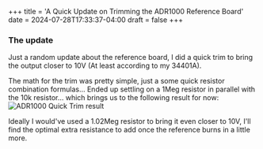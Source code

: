 +++
title = 'A Quick Update on Trimming the ADR1000 Reference Board'
date = 2024-07-28T17:33:37-04:00
draft = false
+++

### The update
Just a random update about the reference board, I did a quick trim to bring the output closer to 10V (At least according to my 34401A).

The math for the trim was pretty simple, just a some quick resistor combination formulas...
Ended up settling on a 1Meg resistor in parallel with the 10k resistor... which brings us to the following result for now:
![ADR1000 Quick Trim result](/posts/images/adr1000-refboard-quicktrim.jpg)

Ideally I would've used a 1.02Meg resistor to bring it even closer to 10V, I'll find the optimal extra resistance to add once the reference burns in a little more.